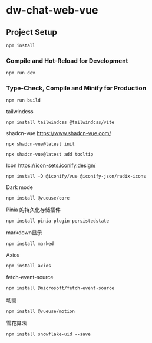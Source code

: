 # dw-chat-web-vue

## Project Setup

```sh
npm install
```

### Compile and Hot-Reload for Development

```sh
npm run dev
```

### Type-Check, Compile and Minify for Production

```sh
npm run build
```

tailwindcss
```shell
npm install tailwindcss @tailwindcss/vite
```

shadcn-vue
https://www.shadcn-vue.com/
```shell
npx shadcn-vue@latest init
```

```shell
npx shadcn-vue@latest add tooltip
```


Icon
https://icon-sets.iconify.design/
```shell
npm install -D @iconify/vue @iconify-json/radix-icons
```

Dark mode
```shell
npm install @vueuse/core
```


Pinia 的持久化存储插件
```shell
npm install pinia-plugin-persistedstate
```

markdown显示
```sh
npm install marked
```

Axios
```sh
npm install axios
```

fetch-event-source
```sh
npm install @microsoft/fetch-event-source
```

动画
```shell
npm install @vueuse/motion
```

雪花算法
```shell
npm install snowflake-uid --save
```